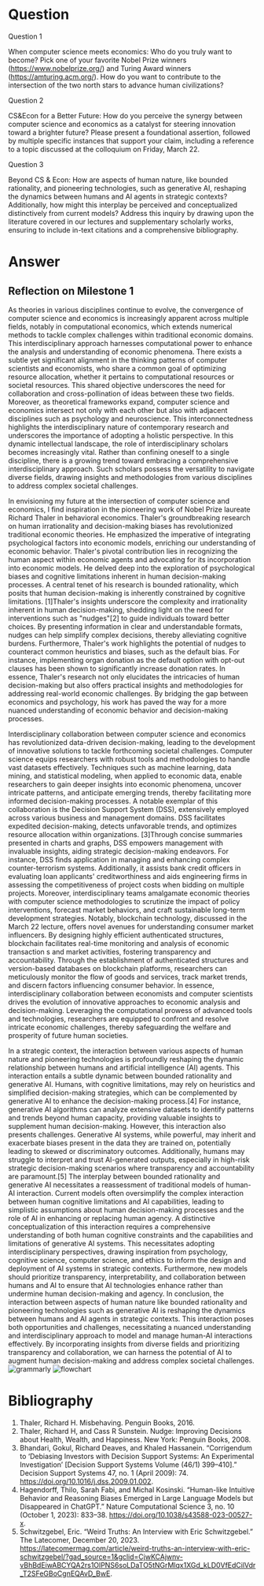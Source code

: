 # Question
Question 1

When computer science meets economics: Who do you truly want to become? Pick one of your favorite Nobel Prize winners (https://www.nobelprize.org/) and Turing Award winners (https://amturing.acm.org/). How do you want to contribute to the intersection of the two north stars to advance human civilizations?

Question 2

CS&Econ for a Better Future: How do you perceive the synergy between computer science and economics as a catalyst for steering innovation toward a brighter future? Please present a foundational assertion, followed by multiple specific instances that support your claim, including a reference to a topic discussed at the colloquium on Friday, March 22.

Question 3

Beyond CS & Econ: How are aspects of human nature, like bounded rationality, and pioneering technologies, such as generative AI, reshaping the dynamics between humans and AI agents in strategic contexts? Additionally, how might this interplay be perceived and conceptualized distinctively from current models? Address this inquiry by drawing upon the literature covered in our lectures and supplementary scholarly works, ensuring to include in-text citations and a comprehensive bibliography.

# Answer
## Reflection on Milestone 1
  As theories in various disciplines continue to evolve, the convergence of computer science and economics is increasingly apparent across multiple fields, notably in computational economics, which extends numerical methods to tackle complex challenges within traditional economic domains. This interdisciplinary approach harnesses computational power to enhance the analysis and understanding of economic phenomena. There exists a subtle yet significant alignment in the thinking patterns of computer scientists and economists, who share a common goal of optimizing resource allocation, whether it pertains to computational resources or societal resources. This shared objective underscores the need for collaboration and cross-pollination of ideas between these two fields. Moreover, as theoretical frameworks expand, computer science and economics intersect not only with each other but also with adjacent disciplines such as psychology and neuroscience. This interconnectedness highlights the interdisciplinary nature of contemporary research and underscores the importance of adopting a holistic perspective. In this dynamic intellectual landscape, the role of interdisciplinary scholars becomes increasingly vital. Rather than confining oneself to a single discipline, there is a growing trend toward embracing a comprehensive interdisciplinary approach. Such scholars possess the versatility to navigate diverse fields, drawing insights and methodologies from various disciplines to address complex societal challenges.
  
  In envisioning my future at the intersection of computer science and economics, I find inspiration in the pioneering work of Nobel Prize laureate Richard Thaler in behavioral economics. Thaler's groundbreaking research on human irrationality and decision-making biases has revolutionized traditional economic theories. He emphasized the imperative of integrating psychological factors into economic models, enriching our understanding of economic behavior. Thaler's pivotal contribution lies in recognizing the human aspect within economic agents and advocating for its incorporation into economic models. He delved deep into the exploration of psychological biases and cognitive limitations inherent in human decision-making processes. A central tenet of his research is bounded rationality, which posits that human decision-making is inherently constrained by cognitive limitations. [1]Thaler's insights underscore the complexity and irrationality inherent in human decision-making, shedding light on the need for interventions such as "nudges"[2] to guide individuals toward better choices. By presenting information in clear and understandable formats, nudges can help simplify complex decisions, thereby alleviating cognitive burdens. Furthermore, Thaler's work highlights the potential of nudges to counteract common heuristics and biases, such as the default bias. For instance, implementing organ donation as the default option with opt-out clauses has been shown to significantly increase donation rates. In essence, Thaler's research not only elucidates the intricacies of human decision-making but also offers practical insights and methodologies for addressing real-world economic challenges. By bridging the gap between economics and psychology, his work has paved the way for a more nuanced understanding of economic behavior and decision-making processes.
  
  Interdisciplinary collaboration between computer science and economics has revolutionized data-driven decision-making, leading to the development of innovative solutions to tackle forthcoming societal challenges. Computer science equips researchers with robust tools and methodologies to handle vast datasets effectively. Techniques such as machine learning, data mining, and statistical modeling, when applied to economic data, enable researchers to gain deeper insights into economic phenomena, uncover intricate patterns, and anticipate emerging trends, thereby facilitating more informed decision-making processes. A notable exemplar of this collaboration is the Decision Support System (DSS), extensively employed across various business and management domains. DSS facilitates expedited decision-making, detects unfavorable trends, and optimizes resource allocation within organizations. [3]Through concise summaries presented in charts and graphs, DSS empowers management with invaluable insights, aiding strategic decision-making endeavors. For instance, DSS finds application in managing and enhancing complex counter-terrorism systems. Additionally, it assists bank credit officers in evaluating loan applicants' creditworthiness and aids engineering firms in assessing the competitiveness of project costs when bidding on multiple projects.
Moreover, interdisciplinary teams amalgamate economic theories with computer science methodologies to scrutinize the impact of policy interventions, forecast market behaviors, and craft sustainable long-term development strategies. Notably, blockchain technology, discussed in the March 22 lecture, offers novel avenues for understanding consumer market influencers. By designing highly efficient authenticated structures, blockchain facilitates real-time monitoring and analysis of economic transaction
s and market activities, fostering transparency and accountability. Through the establishment of authenticated structures and version-based databases on blockchain platforms, researchers can meticulously monitor the flow of goods and services, track market trends, and discern factors influencing consumer behavior. In essence, interdisciplinary collaboration between economists and computer scientists drives the evolution of innovative approaches to economic analysis and decision-making. Leveraging the computational prowess of advanced tools and technologies, researchers are equipped to confront and resolve intricate economic challenges, thereby safeguarding the welfare and prosperity of future human societies.

  In a strategic context, the interaction between various aspects of human nature and pioneering technologies is profoundly reshaping the dynamic relationship between humans and artificial intelligence (AI) agents. This interaction entails a subtle dynamic between bounded rationality and generative AI. Humans, with cognitive limitations, may rely on heuristics and simplified decision-making strategies, which can be complemented by generative AI to enhance the decision-making process.[4] For instance, generative AI algorithms can analyze extensive datasets to identify patterns and trends beyond human capacity, providing valuable insights to supplement human decision-making. However, this interaction also presents challenges. Generative AI systems, while powerful, may inherit and exacerbate biases present in the data they are trained on, potentially leading to skewed or discriminatory outcomes. Additionally, humans may struggle to interpret and trust AI-generated outputs, especially in high-risk strategic decision-making scenarios where transparency and accountability are paramount.[5] The interplay between bounded rationality and generative AI necessitates a reassessment of traditional models of human-AI interaction. Current models often oversimplify the complex interaction between human cognitive limitations and AI capabilities, leading to simplistic assumptions about human decision-making processes and the role of AI in enhancing or replacing human agency. A distinctive conceptualization of this interaction requires a comprehensive understanding of both human cognitive constraints and the capabilities and limitations of generative AI systems. This necessitates adopting interdisciplinary perspectives, drawing inspiration from psychology, cognitive science, computer science, and ethics to inform the design and deployment of AI systems in strategic contexts. Furthermore, new models should prioritize transparency, interpretability, and collaboration between humans and AI to ensure that AI technologies enhance rather than undermine human decision-making and agency. In conclusion, the interaction between aspects of human nature like bounded rationality and pioneering technologies such as generative AI is reshaping the dynamics between humans and AI agents in strategic contexts. This interaction poses both opportunities and challenges, necessitating a nuanced understanding and interdisciplinary approach to model and manage human-AI interactions effectively. By incorporating insights from diverse fields and prioritizing transparency and collaboration, we can harness the potential of AI to augment human decision-making and address complex societal challenges.
![grammarly](https://static.us.edusercontent.com/files/Fc18M9WgXmNEzOSOqGF0LmEF)
![flowchart](https://github.com/Rising-Stars-by-Sunshine/cs206_Edward_Hu/assets/125435017/6862f36b-fc50-4420-8ecd-6b19f3e28c02)
# Bibliography
1. Thaler, Richard H. Misbehaving. Penguin Books, 2016.
2. Thaler, Richard H, and Cass R Sunstein. Nudge: Improving Decisions about Health, Wealth, and Happiness. New York: Penguin Books, 2008.
3. Bhandari, Gokul, Richard Deaves, and Khaled Hassanein. “Corrigendum to ‘Debiasing Investors with Decision Support Systems: An Experimental Investigation’ [Decision Support Systems Volume (46/1) 399–410].” Decision Support Systems 47, no. 1 (April 2009): 74. https://doi.org/10.1016/j.dss.2009.01.002.
4. Hagendorff, Thilo, Sarah Fabi, and Michal Kosinski. “Human-like Intuitive Behavior and Reasoning Biases Emerged in Large Language Models but Disappeared in ChatGPT.” Nature Computational Science 3, no. 10 (October 1, 2023): 833–38. https://doi.org/10.1038/s43588-023-00527-x.
5. Schwitzgebel, Eric. “Weird Truths: An Interview with Eric Schwitzgebel.” The Latecomer, December 20, 2023. https://latecomermag.com/article/weird-truths-an-interview-with-eric-schwitzgebel/?gad_source=1&gclid=CjwKCAjwnv-vBhBdEiwABCYQA2rs1OlPNS6soLDaTO5tNGrMlqx1XGd_kLD0VfEdCilVdr_T2SFeGBoCgnEQAvD_BwE.

